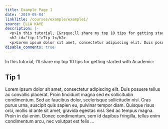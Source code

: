 ```yaml
---
title: Example Page 1
date: '2019-05-04'
linkTitle: /courses/example/example1/
source: ELLA KAYE
description: |-
  <p>In this tutorial, I&rsquo;ll share my top 10 tips for getting started with Academic:</p>
  <h2 id="tip-1">Tip 1</h2>
  <p>Lorem ipsum dolor sit amet, consectetur adipiscing elit. Duis posuere tellus ac convallis placerat. Proin tincidunt magna sed ex sollicitudin condimentum. Sed ac faucibus dolor, scelerisque sollicitudin nisi. Cras purus urna, suscipit quis sapien eu, pulvinar tempor diam. Quisque risus orci, mollis id ante sit amet, gravida egestas nisl. Sed ac tempus magna. Proin in dui enim. Donec condimentum, sem id dapibus fringilla, tellus enim condimentum arcu, nec volutpat est felis ...
disable_comments: true
---
```

<p>In this tutorial, I&rsquo;ll share my top 10 tips for getting started with Academic:</p>
<h2 id="tip-1">Tip 1</h2>
<p>Lorem ipsum dolor sit amet, consectetur adipiscing elit. Duis posuere tellus ac convallis placerat. Proin tincidunt magna sed ex sollicitudin condimentum. Sed ac faucibus dolor, scelerisque sollicitudin nisi. Cras purus urna, suscipit quis sapien eu, pulvinar tempor diam. Quisque risus orci, mollis id ante sit amet, gravida egestas nisl. Sed ac tempus magna. Proin in dui enim. Donec condimentum, sem id dapibus fringilla, tellus enim condimentum arcu, nec volutpat est felis ...
